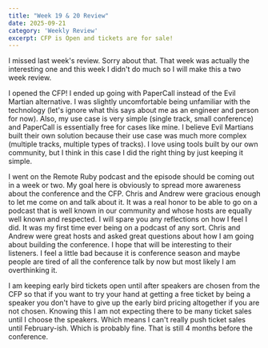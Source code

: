 ```yaml
---
title: "Week 19 & 20 Review"
date: 2025-09-21
category: 'Weekly Review'
excerpt: CFP is Open and tickets are for sale!
---
```


I missed last week's review. Sorry about that. That week was actually the interesting one and this week I didn't do much so I will make this a two week review.

I opened the CFP! I ended up going with PaperCall instead of the Evil Martian alternative. I was slightly uncomfortable being unfamiliar with the technology (let's ignore what this says about me as an engineer and person for now). Also, my use case is very simple (single track, small conference) and PaperCall is essentially free for cases like mine. I believe Evil Martians built their own solution because their use case was much more complex (multiple tracks, multiple types of tracks). I love using tools built by our own community, but I think in this case I did the right thing by just keeping it simple.

I went on the Remote Ruby podcast and the episode should be coming out in a week or two. My goal here is obviously to spread more awareness about the conference and the CFP. Chris and Andrew were gracious enough to let me come on and talk about it. It was a real honor to be able to go on a podcast that is well known in our community and whose hosts are equally well known and respected. I will spare you any reflections on how I feel I did. It was my first time ever being on a podcast of any sort. Chris and Andrew were great hosts and asked great questions about how I am going about building the conference. I hope that will be interesting to their listeners. I feel a little bad because it is conference season and maybe people are tired of all the conference talk by now but most likely I am overthinking it.

I am keeping early bird tickets open until after speakers are chosen from the CFP so that if you want to try your hand at getting a free ticket by being a speaker you don't have to give up the early bird pricing altogether if you are not chosen. Knowing this I am not expecting there to be many ticket sales until I choose the speakers. Which means I can't really push ticket sales until February-ish. Which is probably fine. That is still 4 months before the conference.
